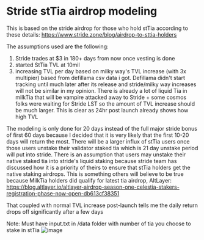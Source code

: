 # Stride stTia airdrop modeling

This is based on the stride airdrop for those who hold stTia according to these details: https://www.stride.zone/blog/airdrop-to-sttia-holders


The assumptions used are the following:
1. Stride trades at $3 in 180+ days from now once vesting is done
2. started StTia TVL at 10mil 
3. increasing TVL per day based on milky way's TVL increase (with 3x multipier) based from defillama csv data i got.
   Defillama didn't start tracking until much later after its release and stride/milky way increases will not be similar in my opinion.
   There is already a lot of liquid Tia in milkTia that will be vampire attacked away to Stride + some cosmos folks were waiting for Stride LST so the amount of TVL increase should be much larger.
   This is clear as 24hr post launch already shows how high TVL

The modeling is only done for 20 days instead of the full major stride bonus of first 60 days because I decided that it is very likely that the first 10-20 days will return the most.
There will be a larger influx of stTia users once those users unstake their validator staked tia which is 21 day unstake period will put into stride. 
There is an assumption that users may unstake their native staked tia into stride's liquid staking because stride team has discussed how it is a priority of theirs to ensure that stTia holders get the native staking airdrops. 
This is something others will believe to be true because MilkTia holders did qualify for latest tia airdrop, AltLayer:
https://blog.altlayer.io/altlayer-airdrop-season-one-celestia-stakers-registration-phase-now-open-db613cf38351

That coupled with normal TVL increase post-launch tells me the daily return drops off significantly after a few days

Note: Must have input.txt in /data folder with number of tia you choose to stake in stTia
![image](https://github.com/meekteek/strd_modeling/assets/95730625/b78101e3-86b5-4a10-82b5-e58f3adde906)
